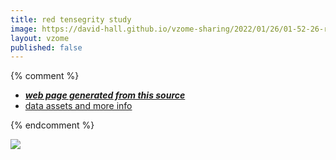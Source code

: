 ```yaml
---
title: red tensegrity study
image: https://david-hall.github.io/vzome-sharing/2022/01/26/01-52-26-red-tensegrity-study/red-tensegrity-study.png
layout: vzome
published: false
---
```


{% comment %}
 - [***web page generated from this source***][post]
 - [data assets and more info][github]

[post]: <https://david-hall.github.io/vzome-sharing/2022/01/26/red-tensegrity-study-01-52-26.html>
[github]: <https://github.com/david-hall/vzome-sharing/tree/main/2022/01/26/01-52-26-red-tensegrity-study/>
{% endcomment %}

<vzome-viewer style="width: 100%; height: 65vh;"
       src="https://david-hall.github.io/vzome-sharing/2022/01/26/01-52-26-red-tensegrity-study/red-tensegrity-study.vZome" >
  <img src="https://david-hall.github.io/vzome-sharing/2022/01/26/01-52-26-red-tensegrity-study/red-tensegrity-study.png" />
</vzome-viewer>
